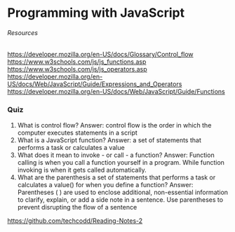 # Programming with JavaScript

###### Resources
https://developer.mozilla.org/en-US/docs/Glossary/Control_flow
https://www.w3schools.com/js/js_functions.asp
https://www.w3schools.com/js/js_operators.asp
https://developer.mozilla.org/en-US/docs/Web/JavaScript/Guide/Expressions_and_Operators
https://developer.mozilla.org/en-US/docs/Web/JavaScript/Guide/Functions



### Quiz
1. What is control flow?
Answer: control flow is the order in which the computer executes statements in a script
2. What is a JavaScript function?
Answer: a set of statements that performs a task or calculates a value
3. What does it mean to invoke - or call - a function?
Answer: Function calling is when you call a function yourself in a program. While function invoking is when it gets called automatically.
4. What are the parenthesis a set of statements that performs a task or calculates a value() for when you define a function?
Answer: Parentheses ( ) are used to enclose additional, non-essential information to clarify, explain, or add a side note in a sentence. Use parentheses to prevent disrupting the flow of a sentence

https://github.com/techcodd/Reading-Notes-2
